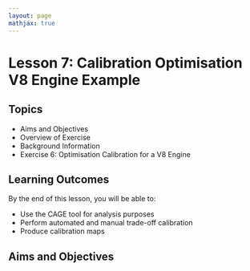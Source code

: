 ```yaml
---
layout: page
mathjax: true
---
```


# Lesson 7: Calibration Optimisation V8 Engine Example

## Topics

- Aims and Objectives
- Overview of Exercise
- Background Information
- Exercise 6: Optimisation Calibration for a V8 Engine

## Learning Outcomes

By the end of this lesson, you will be able to:

- Use the CAGE tool for analysis purposes
- Perform automated and manual trade-off calibration
- Produce calibration maps

## Aims and Objectives